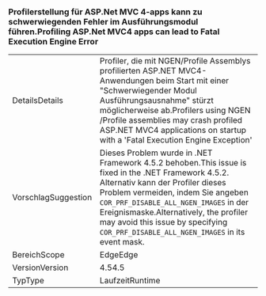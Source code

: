 ### <a name="profiling-aspnet-mvc4-apps-can-lead-to-fatal-execution-engine-error"></a><span data-ttu-id="722c1-101">Profilerstellung für ASP.Net MVC 4-apps kann zu schwerwiegenden Fehler im Ausführungsmodul führen.</span><span class="sxs-lookup"><span data-stu-id="722c1-101">Profiling ASP.Net MVC4 apps can lead to Fatal Execution Engine Error</span></span>

|   |   |
|---|---|
|<span data-ttu-id="722c1-102">Details</span><span class="sxs-lookup"><span data-stu-id="722c1-102">Details</span></span>|<span data-ttu-id="722c1-103">Profiler, die mit NGEN/Profile Assemblys profilierten ASP.NET MVC4-Anwendungen beim Start mit einer "Schwerwiegender Modul Ausführungsausnahme" stürzt möglicherweise ab.</span><span class="sxs-lookup"><span data-stu-id="722c1-103">Profilers using NGEN /Profile assemblies may crash profiled ASP.NET MVC4 applications on startup with a 'Fatal Execution Engine Exception'</span></span>|
|<span data-ttu-id="722c1-104">Vorschlag</span><span class="sxs-lookup"><span data-stu-id="722c1-104">Suggestion</span></span>|<span data-ttu-id="722c1-105">Dieses Problem wurde in .NET Framework 4.5.2 behoben.</span><span class="sxs-lookup"><span data-stu-id="722c1-105">This issue is fixed in the .NET Framework 4.5.2.</span></span> <span data-ttu-id="722c1-106">Alternativ kann der Profiler dieses Problem vermeiden, indem Sie angeben <code>COR_PRF_DISABLE_ALL_NGEN_IMAGES</code> in der Ereignismaske.</span><span class="sxs-lookup"><span data-stu-id="722c1-106">Alternatively, the profiler may avoid this issue by specifying <code>COR_PRF_DISABLE_ALL_NGEN_IMAGES</code> in its event mask.</span></span>|
|<span data-ttu-id="722c1-107">Bereich</span><span class="sxs-lookup"><span data-stu-id="722c1-107">Scope</span></span>|<span data-ttu-id="722c1-108">Edge</span><span class="sxs-lookup"><span data-stu-id="722c1-108">Edge</span></span>|
|<span data-ttu-id="722c1-109">Version</span><span class="sxs-lookup"><span data-stu-id="722c1-109">Version</span></span>|<span data-ttu-id="722c1-110">4.5</span><span class="sxs-lookup"><span data-stu-id="722c1-110">4.5</span></span>|
|<span data-ttu-id="722c1-111">Typ</span><span class="sxs-lookup"><span data-stu-id="722c1-111">Type</span></span>|<span data-ttu-id="722c1-112">Laufzeit</span><span class="sxs-lookup"><span data-stu-id="722c1-112">Runtime</span></span>|

